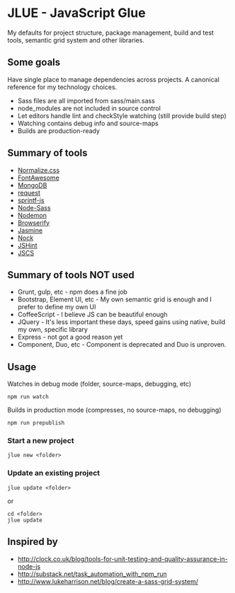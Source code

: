 # JLUE - JavaScript Glue

My defaults for project structure, package management, build and test tools, semantic grid system
and other libraries.

## Some goals

Have single place to manage dependencies across projects. A canonical reference for my technology
choices.

* Sass files are all imported from sass/main.sass
* node_modules are not included in source control
* Let editors handle lint and checkStyle watching (still provide build step)
* Watching contains debug info and source-maps
* Builds are production-ready

## Summary of tools

* [Normalize.css](http://necolas.github.io/normalize.css/)
* [FontAwesome](http://fortawesome.github.io/)
* [MongoDB](http://www.mongodb.org/)
* [request](https://github.com/mikeal/request)
* [sprintf-js](https://github.com/alexei/sprintf.js)
* [Node-Sass](https://github.com/sass/node-sass)
* [Nodemon](http://nodemon.io/)
* [Browserify](http://browserify.org/)
* [Jasmine](http://jasmine.github.io/2.0/introduction.html)
* [Nock](https://github.com/pgte/nock)
* [JSHint](http://www.jshint.com/)
* [JSCS](https://github.com/jscs-dev/node-jscs)


## Summary of tools NOT used

* Grunt, gulp, etc - npm does a fine job
* Bootstrap, Element UI, etc - My own semantic grid is enough and I prefer to define my own UI
* CoffeeScript - I believe JS can be beautiful enough
* JQuery - It's less important these days, speed gains using native, build my own, specific library
* Express - not got a good reason yet
* Component, Duo, etc - Component is deprecated and Duo is unproven.


## Usage

Watches in debug mode (folder, source-maps, debugging, etc)

    npm run watch

Builds in production mode (compresses, no source-maps, no debugging)

    npm run prepublish

### Start a new project

    jlue new <folder>


### Update an existing project

    jlue update <folder>

or

    cd <folder>
    jlue update


## Inspired by

* http://clock.co.uk/blog/tools-for-unit-testing-and-quality-assurance-in-node-js
* http://substack.net/task_automation_with_npm_run
* http://www.lukeharrison.net/blog/create-a-sass-grid-system/
